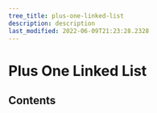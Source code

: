 ```yaml
---
tree_title: plus-one-linked-list
description: description
last_modified: 2022-06-09T21:23:28.2328
---
```


# Plus One Linked List

## Contents
